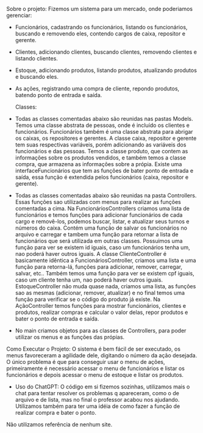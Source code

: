 Sobre o projeto: 
Fizemos um sistema para um mercado, onde poderiamos gerenciar:
- Funcionários, cadastrando os funcionários, listando os funcionários, buscando e removendo eles, contendo cargos de caixa, repositor e gerente.
- Clientes, adicionando clientes, buscando clientes, removendo clientes e listando clientes.
- Estoque, adicionando produtos, listando produtos, atualizando produtos e buscando eles.
- As ações, registrando uma compra de cliente, repondo produtos, batendo ponto de entrada e saída.

  Classes:
-  Todas as classes comentadas abaixo são reunidas nas pastas Models. Temos uma classe abstrata de pessoas, onde é incluído os clientes e funcionários. Funcionários também é uma classe abstrata para abrigar os caixas, os repositores e gerentes. A classe caixa, repositor e gerente tem suas respectivas variáveis, porém adicionando as variáveis dos funcionários e das pessoas. Temos a classe produto, que contem as informações sobre os produtos vendidos, e também temos a classe compra, que armazena as informações sobre a própia. Existe uma interfaceFuncionários que tem as funções de bater ponto de entrada e saída, essa função é extendida pelos funcionários (caixa, repositor e gerente).

- Todas as classes comentadas abaixo são reunidas na pasta Controllers. Essas funções sao utilizadas com menus para realizar as funções comentadas a cima. Na FuncionáriosControllers criamos uma lista de funcionários e temos funções para adicionar funcionários de cada cargo e removê-los, podemos buscar, listar, e atualizar seus turnos e números do caixa. Contém uma função de salvar os funcionários no arquivo e carregar e tambem uma função para retornar a lista de funcionários que será utilizada em outras classes. Possuimos uma função para ver se existem id iguais, caso um funcionários tenha um, nao poderá haver outros iguais. A classe ClienteController é basicamente idêntica a FuncionáriosController, criamos uma lista e uma função para retorna-lá, funções para adicionar, remover, carregar, salvar, etc.. Também temos uma função para ver se existem cpf iguais, caso um cliente tenha um, nao poderá haver outros iguais. EstoqueController não muda quase nada, criamos uma lista, as funções sao as mesmas (adicionar, remover, atualizar) e no final temos uma função para verificar se o código do produto já existe. Na AçãoController temos funções para mostrar funcionários, clientes e produtos, realizar compras e calcular o valor delas, repor produtos e bater o ponto de entrada e saída.
  
- No main criamos objetos para as classes de Controllers, para poder utilizar os menus e as funções das própias.

Como Executar o Projeto:
O sistema é bem fácil de ser executado, os menus favoreceram a agilidade dele, digitando o número da ação desejada. O único problema é que para conseguir usar o menu de ações, primeiramente é necessário acessar o menu de funcionários e listar os funcionários e depois acessar o menu de estoque e listar os produtos.

- Uso do ChatGPT:
O código em si fizemos sozinhas, utilizamos mais o chat para tentar resolver os problemas q apareceram, como o de arquivo e de lista, mas no final o professor acabou nos ajudando. Utilizamos também para ter uma idéia de como fazer a função de realizar compra e bater o ponto.

Não utilizamos referência de nenhum site.
